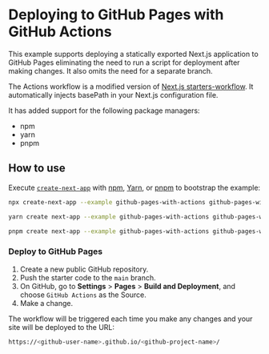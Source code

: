 # Deploying to GitHub Pages with GitHub Actions

This example supports deploying a statically exported Next.js application to GitHub Pages eliminating the need to run a script for deployment after making changes. It also omits the need for a separate branch.

The Actions workflow is a modified version of [Next.js starters-workflow](https://github.com/actions/starter-workflows/blob/main/pages/nextjs.yml). It automatically injects basePath in your Next.js configuration file.

It has added support for the following package managers:

- npm
- yarn
- pnpm

## How to use

Execute [`create-next-app`](https://github.com/vercel/next.js/tree/canary/packages/create-next-app) with [npm](https://docs.npmjs.com/cli/init), [Yarn](https://yarnpkg.com/lang/en/docs/cli/create/), or [pnpm](https://pnpm.io) to bootstrap the example:

```bash
npx create-next-app --example github-pages-with-actions github-pages-with-actions-app
```

```bash
yarn create next-app --example github-pages-with-actions github-pages-with-actions-app
```

```bash
pnpm create next-app --example github-pages-with-actions github-pages-with-actions-app
```

### Deploy to GitHub Pages

1.  Create a new public GitHub repository.
2.  Push the starter code to the `main` branch.
3.  On GitHub, go to **Settings** > **Pages** > **Build and Deployment**, and choose `GitHub Actions` as the Source.
4.  Make a change.

The workflow will be triggered each time you make any changes and your site will be deployed to the URL:

```bash
https://<github-user-name>.github.io/<github-project-name>/
```
